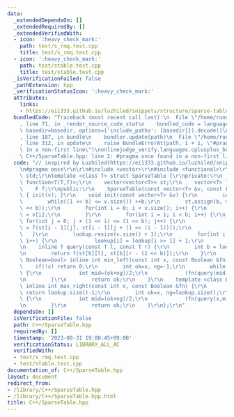 ```yaml
---
data:
  _extendedDependsOn: []
  _extendedRequiredBy: []
  _extendedVerifiedWith:
  - icon: ':heavy_check_mark:'
    path: test/s_rmq.test.cpp
    title: test/s_rmq.test.cpp
  - icon: ':heavy_check_mark:'
    path: test/stable.test.cpp
    title: test/stable.test.cpp
  _isVerificationFailed: false
  _pathExtension: hpp
  _verificationStatusIcon: ':heavy_check_mark:'
  attributes:
    links:
    - https://ei1333.github.io/luzhiled/snippets/structure/sparse-table.html)
  bundledCode: "Traceback (most recent call last):\n  File \"/home/runner/.local/lib/python3.10/site-packages/onlinejudge_verify/documentation/build.py\"\
    , line 71, in _render_source_code_stat\n    bundled_code = language.bundle(stat.path,\
    \ basedir=basedir, options={'include_paths': [basedir]}).decode()\n  File \"/home/runner/.local/lib/python3.10/site-packages/onlinejudge_verify/languages/cplusplus.py\"\
    , line 187, in bundle\n    bundler.update(path)\n  File \"/home/runner/.local/lib/python3.10/site-packages/onlinejudge_verify/languages/cplusplus_bundle.py\"\
    , line 312, in update\n    raise BundleErrorAt(path, i + 1, \"#pragma once found\
    \ in a non-first line\")\nonlinejudge_verify.languages.cplusplus_bundle.BundleErrorAt:\
    \ C++/SparseTable.hpp: line 2: #pragma once found in a non-first line\n"
  code: "// inspired by Luzhiled(https://ei1333.github.io/luzhiled/snippets/structure/sparse-table.html)\r\
    \n#pragma once\r\n\r\n#include <vector>\r\n#include <functional>\r\nusing namespace\
    \ std;\r\ntemplate <class T> struct SparseTable {\r\nprivate:\r\n    using F =\
    \ function<T(T,T)>;\r\n    vector<vector<T>> st;\r\n    vector<T> lookup;\r\n\
    \    F f;\r\npublic:\r\n    SparseTable(const vector<T> &v, const F &f_) : f(f_)\
    \ { init(v); }\r\n    void init(const vector<T> &v) {\r\n        int b = 0;\r\n\
    \        while((1 << b) <= v.size()) ++b;\r\n        st.assign(b, vector<T>(1\
    \ << b));\r\n        for(int i = 0; i < v.size(); i++) {\r\n            st[0][i]\
    \ = v[i];\r\n        }\r\n        for(int i = 1; i < b; i++) {\r\n           \
    \ for(int j = 0; j + (1 << i) <= (1 << b); j++) {\r\n                st[i][j]\
    \ = f(st[i - 1][j], st[i - 1][j + (1 << (i - 1))]);\r\n            }\r\n     \
    \   }\r\n        lookup.resize(v.size() + 1);\r\n        for(int i = 2; i < lookup.size();\
    \ i++) {\r\n            lookup[i] = lookup[i >> 1] + 1;\r\n        }\r\n    }\r\
    \n    inline T query(const T l, const T r) {\r\n        int b = lookup[r - l];\r\
    \n        return f(st[b][l], st[b][r - (1 << b)]);\r\n    }\r\n    template <class\
    \ Boolean=bool> inline int min_left(const int x, const Boolean &fn) {\r\n    \
    \    if(!x) return 0;\r\n        int ok=x, ng=-1;\r\n        while(abs(ok-ng)>1)\
    \ {\r\n            int mid=(ok+ng)/2;\r\n            (fn(query(mid,x)-1)?ok:ng)=mid;\r\
    \n        }\r\n        return ok;\r\n    }\r\n    template <class Boolean=bool>\
    \ inline int max_right(const int x, const Boolean &fn) {\r\n        if(x==lookup.size()-1)\
    \ return lookup.size()-1;\r\n        int ok=x, ng=lookup.size();\r\n        while(abs(ok-ng)>1)\
    \ {\r\n            int mid=(ok+ng)/2;\r\n            (fn(query(x,mid))?ok:ng)=mid;\r\
    \n        }\r\n        return ok;\r\n    }\r\n};\r\n"
  dependsOn: []
  isVerificationFile: false
  path: C++/SparseTable.hpp
  requiredBy: []
  timestamp: '2023-08-31 19:00:45+09:00'
  verificationStatus: LIBRARY_ALL_AC
  verifiedWith:
  - test/s_rmq.test.cpp
  - test/stable.test.cpp
documentation_of: C++/SparseTable.hpp
layout: document
redirect_from:
- /library/C++/SparseTable.hpp
- /library/C++/SparseTable.hpp.html
title: C++/SparseTable.hpp
---
```

